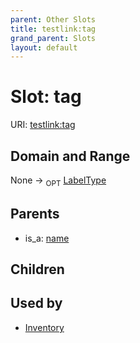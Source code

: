 ```yaml
---
parent: Other Slots
title: testlink:tag
grand_parent: Slots
layout: default
---
```


# Slot: tag




URI: [testlink:tag](https://w3id.org/testlink/vocab/tag)

## Domain and Range

None ->  <sub>OPT</sub> [LabelType](types/LabelType.md)

## Parents

 *  is_a: [name](name.md)

## Children


## Used by

 * [Inventory](Inventory.md)
